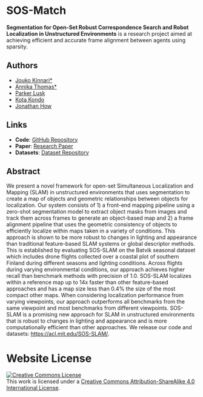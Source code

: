 # SOS-Match

**Segmentation for Open-Set Robust Correspondence Search and Robot Localization in Unstructured Environments** is a research project aimed at achieving efficient and accurate frame alignment between agents using sparsity.

## Authors

- [Jouko Kinnari*](https://www.linkedin.com/in/jouko-kinnari/)
- [Annika Thomas*](https://www.annikathomas.com)
- [Parker Lusk](https://plusk01.github.io/)
- [Kota Kondo](https://www.linkedin.com/in/kkondo/?locale=en_US)
- [Jonathan How](https://www.mit.edu/~jhow/)

## Links

- **Code**: [GitHub Repository](https://github.com/yourusername/sos-slam)
- **Paper**: [Research Paper](https://drive.google.com/file/d/1b7TZhalVafbWrrrUepgkYl8vfeb106AZ/view?usp=sharing)
- **Datasets**: [Dataset Repository](https://www.dropbox.com/scl/fo/he8rq4ucgywmoha2y95zp/h?rlkey=cwt7q9whl4koelo4raiaptlfg&dl=0)

## Abstract

We present a novel framework for open-set Simultaneous Localization and Mapping (SLAM) in unstructured environments that uses segmentation to create a map of objects and geometric relationships between objects for localization. Our system consists of 1) a front-end mapping pipeline using a zero-shot segmentation model to extract object masks from images and track them across frames to generate an object-based map and 2) a frame alignment pipeline that uses the geometric consistency of objects to efficiently localize within maps taken in a variety of conditions. This approach is shown to be more robust to changes in lighting and appearance than traditional feature-based SLAM systems or global descriptor methods. This is established by evaluating SOS-SLAM on the Batvik seasonal dataset which includes drone flights collected over a coastal plot of southern Finland during different seasons and lighting conditions. Across flights during varying environmental conditions, our approach achieves higher recall than benchmark methods with precision of 1.0. SOS-SLAM localizes within a reference map up to 14x faster than other feature-based approaches and has a map size less than 0.4% the size of the most compact other maps. When considering localization performance from varying viewpoints, our approach outperforms all benchmarks from the same viewpoint and most benchmarks from different viewpoints. SOS-SLAM is a promising new approach for SLAM in unstructured environments that is robust to changes in lighting and appearance and is more computationally efficient than other approaches. We release our code and datasets: https://acl.mit.edu/SOS-SLAM/.

<!-- ## Image -->

<!-- Insert an image here that represents the SOS-SLAM project. -->

<!-- ![SOS-SLAM Image](image.jpg) -->

<!-- ## Demo -->

<!-- You can view a live demo of SOS-SLAM [here](https://yourdemo.com). -->

<!-- ## Video Links -->

<!-- - [Introduction Video](https://www.youtube.com/watch?v=your-intro-video) -->
<!-- - [Tutorial Video](https://www.youtube.com/watch?v=your-tutorial-video) -->
  
# Website License
<a rel="license" href="http://creativecommons.org/licenses/by-sa/4.0/"><img alt="Creative Commons License" style="border-width:0" src="https://i.creativecommons.org/l/by-sa/4.0/88x31.png" /></a><br />This work is licensed under a <a rel="license" href="http://creativecommons.org/licenses/by-sa/4.0/">Creative Commons Attribution-ShareAlike 4.0 International License</a>.
